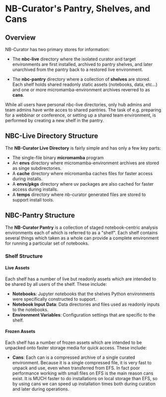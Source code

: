 # NB-Curator's Pantry, Shelves, and Cans

## Overview

NB-Curator has two primary stores for information:

- The **nbc-live** directory where the isolated curator and target environments are first
  installed, archived to pantry shelves, and later unarchived from the pantry
  back to a restored live environment.

- The **nbc-pantry** directory where a collection of **shelves** are stored. Each shelf
  holds shared readonly static assets (notebooks, data, etc...)
  and one or more micromamba-environment archives reverred to as **cans**.

While all users have personal nbc-live directories, only hub admins and team admins have
write acces to shared pantries. The task of e.g. preparing for a webbinar or conference,
or setting up a shared team environment, is performed by creating a new shelf in the pantry.

## NBC-Live Directory Structure

The **NB-Curator Live Directory** is fairly simple and has only a few key parts:

- The single-file binary **micromamba** program
- An **envs** directory where micromamba-environment archives are stored as singe subdirectories.
- A **cache** directory where micromamba caches files for faster access during installs.
- A **envs/pkgs** directory where uv packages are also cached for faster access during installs.
- A **temps** directory where nb-curator generated files are stored to support install tools.

## NBC-Pantry Structure

The **NB-Curator Pantry** is a collection of staged notebook-centric analysis environments
each of which is referred to as a "shelf". Each shelf contains several things which taken as
a whole can provide a complete environment for running a particular set of notebooks.

### Shelf Structure

#### Live Assets

Each shelf has a number of live but readonly assets which are intended to be shared by all users of the
shelf. These include:

- **Notebooks**: Jupyter notebooks that the shelves Python environments were specifically constructed to support.
- **Notebook Input Data**: Data directories and files used as readonly inputs to the notebooks.
- **Environment Variables**: Configuration settings that are specific to the shelf.

#### Frozen Assets

Each shelf has a number of frozen assets which are intended to be unpacked onto faster storage media for quick access. These include:

- **Cans**: Each can is a compressed archive of a single curated environment.  Because it is a single compressed
            file, it is very fast to unpack and use,  even when transferred from EFS. In fact poor performance
            working with small files on EFS is the main reason cans exist.  It is MUCH faster to do installations
            on local storage than EFS, so by using cans we can speed up installation times both during curation
            and later during operations.
